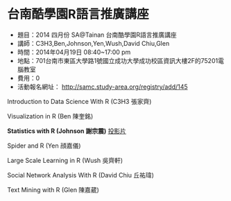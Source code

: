 # 台南酷學園R語言推廣講座
- 題目：2014 四月份 SA@Tainan 台南酷學園R語言推廣講座
- 講師：C3H3,Ben,Johnson,Yen,Wush,David Chiu,Glen
- 時間：2014年04月19日 08:40~17:00 pm
- 地點：701台南市東區大學路1號國立成功大學成功校區資訊大樓2F的75201電腦教室
- 費用：0
- 活動報名網址： http://samc.study-area.org/registry/add/145


Introduction to Data Science With R (C3H3 張家齊)

Visualization in R (Ben 陳奎銘) 

**Statistics with R (Johnson 謝宗震)** [投影片](http://johnsonhsieh.github.io/study-area-statR/index.html)

Spider and R (Yen 顔嘉儀) 

Large Scale Learning in R (Wush 吳齊軒)

Social Network Analysis With R (David Chiu 丘祐瑋) 

Text Mining with R (Glen 陳嘉葳) 